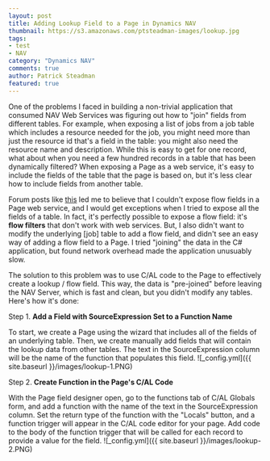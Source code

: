 ```yaml
---
layout: post
title: Adding Lookup Field to a Page in Dynamics NAV
thumbnail: https://s3.amazonaws.com/ptsteadman-images/lookup.jpg
tags:
- test
- NAV
category: "Dynamics NAV"
comments: true
author: Patrick Steadman
featured: true
---
```


One of the problems I faced in building a non-trivial application that consumed
NAV Web Services was figuring out how to "join" fields from different tables.
For example, when exposing a list of jobs from a job table which includes a
resource needed for the job, you might need more than just the resource id
that's a field in the table: you might also need the resource name and
description.  While this is easy to get for one record, what about when you
need a few hundred records in a table that has been dynamically filtered?  When
exposing a Page as a web service, it's easy to include the fields of the table
that the page is based on, but it's less clear how to include fields from
another table.

<!-- more -->

Forum posts like [this](http://dynamicsuser.net/forums/p/32550/170843.aspx) led me to believe that I couldn't expose flow fields in a Page web service, and I would get exceptions when I tried to expose all the fields of a table.  In fact, it's perfectly possible to expose a flow field: it's **flow filters** that don't work with web services.  But, I also didn't want to modify the underlying [job] table to add a flow field, and didn't see an easy way of adding a flow field to a Page.  I tried "joining" the data in the C# application, but found network overhead made the application unusuably slow.

The solution to this problem was to use C/AL code to the Page to effectively create a lookup / flow field.  This way, the data is "pre-joined" before leaving the NAV Server, which is fast and clean, but you didn't modify any tables.  Here's how it's done:

Step 1. **Add a Field with SourceExpression Set to a Function Name**

To start, we create a Page using the wizard that includes all of the fields of an underlying table.  Then, we create manually add fields that will contain the lookup data from other tables.  The text in the SourceExpression column will be the name of the function that populates this field.
![_config.yml]({{ site.baseurl }}/images/lookup-1.PNG)


Step 2. **Create Function in the Page's C/AL Code**

With the Page field designer open, go to the functions tab of C/AL Globals form, and add a function with the name of the text in the SourceExpression column.  Set the return type of the function with the "Locals" button, and a function trigger will appear in the C/AL code editor for your page.  Add code to the body of the function trigger that will be called for each record to provide a value for the field.
![_config.yml]({{ site.baseurl }}/images/lookup-2.PNG)


